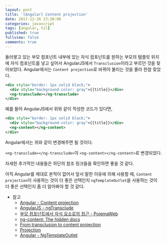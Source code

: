 ```yaml
---
layout: post
title: '[Angular] Content projection'
date: 2017-12-26 23:20:00
categories: javascript
tags: [angular, til]
published: true
fullview: false
comments: true
---
```


둘러쌓고 있는 부모 컴포넌트 내부에 있는 자식 컴포넌트를 원하는 부모의 템플릿 위치에 자식 컴포넌트를 넣고 싶어서 AngularJS에서 `Transclusion`이라고 부르던 것을 찾아보았다. Angular에서는 `Content projection`로 바뀌어 불리는 것을 몰라 한참 찾았다.

```xml
<div style="border: 1px solid black;">
  <div style="background-color: gray">{{title}}</div>
  <ng-transclude></ng-transclude>
</div>
```

예를 들어 AngularJS에서 위와 같이 작성한 코드가 있다면,

```xml
<div style="border: 1px solid black;">
  <div style="background-color: gray">{{title}}</div>
  <ng-content></ng-content>
</div>
```

Angular에서는 위와 같이 변경해주면 될 것이다.

`<ng-transclude></ng-transclude>`이 `<ng-content></ng-content>`로 변경되었다.

자세한 추가적인 내용들은 하단의 참조 링크들을 확인하면 좋을 것 같다.

아직 Angular를 제대로 본적이 없어서 앞서 말한 이유에 의해 사용할 때, `Content projection`이 사용하는 것이 더 좋은 선택인지 `ngTemplateOutlet`을 사용하는 것이 더 좋은 선택인지 좀 더 알아봐야 할 것 같다.

* 참고
  * [Angular - Content projection](https://angular.io/guide/lifecycle-hooks#content-projection)
  * [AngularJS - ngTransclude](https://docs.angularjs.org/api/ng/directive/ngTransclude)
  * [부모 컴포넌트에서 자식 요소로의 접근 - PoiemaWeb](http://poiemaweb.com/angular-component-accessing-child#21-콘텐트-프로젝션content-projection)
  * [ng-content: The hidden docs](https://medium.com/claritydesignsystem/ng-content-the-hidden-docs-96a29d70d11b)
  * [From transclusion to content projection](https://developer.telerik.com/topics/web-development/transclusion-content-projection/)
  * [Projection](https://angular-2-training-book.rangle.io/handout/components/projection.html)
  * [Angular - NgTemplateOutlet](https://angular.io/api/common/NgTemplateOutlet)